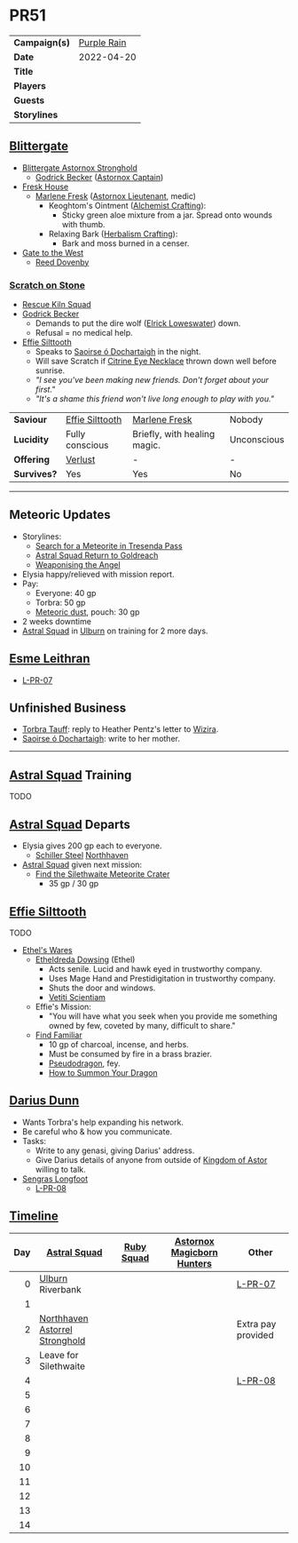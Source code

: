 # PR51

|||
| --- | --- |
| **Campaign(s)** | [Purple Rain](../campaigns/C1-purple-rain.md) | session.3
| **Date** | 2022-04-20 |
| **Title** | |
| **Players** | |
| **Guests** | |
| **Storylines** | |

## [Blittergate](../places/towns/blittergate.md)

- [Blittergate Astornox Stronghold](../places/strongholds/blittergate-astornox-stronghold.md)
  - [Godrick Becker](../characters/godrick-becker.md) ([Astornox Captain](../organisations/government/astornox/ranks/astornox-captain.md))
- [Fresk House](../places/buildings/houses/fresk-house.md)
  - [Marlene Fresk](../characters/marlene-fresk.md) ([Astornox Lieutenant](../organisations/government/astornox/ranks/astornox-lieutenant.md), medic)
    - Keoghtom's Ointment ([Alchemist Crafting](../mechanics/crafting/alchemist-crafting.md)):
      - Sticky green aloe mixture from a jar. Spread onto wounds with thumb.
    - Relaxing Bark ([Herbalism Crafting](../mechanics/crafting/herbalism-crafting.md)):
      - Bark and moss burned in a censer.
- [Gate to the West](../places/buildings/inns-taverns/gate-to-the-west.md)
  - [Reed Dovenby](../characters/reed-dovenby.md)

### [Scratch on Stone](../characters/scratch-on-stone.md)

- [Rescue Kiln Squad](../storylines/rescue-kiln-squad.md)
- [Godrick Becker](../characters/godrick-becker.md)
  - Demands to put the dire wolf ([Elrick Loweswater](../characters/elrick-loweswater.md)) down.
  - Refusal = no medical help.
- [Effie Silttooth](../characters/effie-silttooth.md)
  - Speaks to [Saoirse ó Dochartaigh](../characters/saoirse-o-dochartaigh.md) in the night.
  - Will save Scratch if [Citrine Eye Necklace](../items/magic/citrine-eye-necklace.md) thrown down well before sunrise.
  - *"I see you've been making new friends. Don't forget about your first."*
  - *"It's a shame this friend won't live long enough to play with you."*

|||||
|---|---|---|---|
| **Saviour** | [Effie Silttooth](../characters/effie-silttooth.md) | [Marlene Fresk](../characters/marlene-fresk.md) | Nobody |
| **Lucidity** | Fully conscious | Briefly, with healing magic. | Unconscious |
| **Offering** | [Verlust](../items/magic/verlust.md) | - | - |
| **Survives?** | Yes | Yes | No |

---

## Meteoric Updates

- Storylines:
  - [Search for a Meteorite in Tresenda Pass](../storylines/search-for-a-meteorite-in-tresenda-pass.md)
  - [Astral Squad Return to Goldreach](../storylines/astral-squad-return-to-goldreach.md)
  - [Weaponising the Angel](../storylines/weaponising-the-angel.md)
- Elysia happy/relieved with mission report.
- Pay:
  - Everyone: 40 gp
  - Torbra: 50 gp
  - [Meteoric dust](../items/meteoric/meteoric-dust.md), pouch: 30 gp
- 2 weeks downtime
- [Astral Squad](../organisations/government/astorrel/squads/astral-squad.md) in [Ulburn](../places/villages/ulburn.md) on training for 2 more days.

## [Esme Leithran](../characters/esme-leithran.md)

- [L-PR-07](../letters/L-PR-07.md)

## Unfinished Business

- [Torbra Tauff](../characters/torbra-tauff.md): reply to Heather Pentz's letter to [Wizira](../characters/wizira.md).
- [Saoirse ó Dochartaigh](../characters/saoirse-o-dochartaigh.md): write to her mother.

---

## [Astral Squad](../organisations/government/astorrel/squads/astral-squad.md) Training

TODO

## [Astral Squad](../organisations/government/astorrel/squads/astral-squad.md) Departs

- Elysia gives 200 gp each to everyone.
  - [Schiller Steel](../items/schiller-steel.md) [Northhaven](../places/cities/northhaven.md)
- [Astral Squad](../organisations/government/astorrel/squads/astral-squad.md) given next mission:
  - [Find the Silethwaite Meteorite Crater](../storylines/upcoming/find-the-silethwaite-meteorite-crater.md)
    - 35 gp / 30 gp

## [Effie Silttooth](../characters/effie-silttooth.md)

TODO

- [Ethel's Wares](../places/buildings/shops/ethels-wares.md)
  - [Etheldreda Dowsing](../characters/etheldreda-dowsing.md) (Ethel)
    - Acts senile. Lucid and hawk eyed in trustworthy company.
    - Uses Mage Hand and Prestidigitation in trustworthy company.
    - Shuts the door and windows.
    - [Vetiti Scientiam](../organisations/vetiti-scientiam.md)
  - Effie's Mission:
    - "You will have what you seek when you provide me something owned by few, coveted by many, difficult to share."
  - [Find Familiar](https://www.dndbeyond.com/spells/find-familiar)
    - 10 gp of charcoal, incense, and herbs.
    - Must be consumed by fire in a brass brazier.
    - [Pseudodragon](https://www.dndbeyond.com/monsters/pseudodragon), fey.
    - [How to Summon Your Dragon](../storylines/how-to-summon-your-dragon.md)

## [Darius Dunn](../characters/darius-dunn.md)

- Wants Torbra's help expanding his network.
- Be careful who & how you communicate.
- Tasks:
  - Write to any genasi, giving Darius' address.
  - Give Darius details of anyone from outside of [Kingdom of Astor](../civilisations/kingdom-of-astor/kingdom-of-astor.md) willing to talk.
- [Sengras Longfoot](../characters/sengras-longfoot.md)
  - [L-PR-08](../letters/L-PR-08.md)

## [Timeline](../history/timeline.md)

| Day | [Astral Squad](../organisations/government/astorrel/squads/astral-squad.md) | [Ruby Squad](../organisations/government/astorrel/squads/ruby-squad.md) | [Astornox Magicborn Hunters](../organisations/government/astornox/ranks/astornox-magicborn-hunter.md) | Other |
| ---:| --- | --- | --- | --- |
| 0 | [Ulburn](../places/villages/ulburn.md) Riverbank | | | [L-PR-07](../letters/L-PR-07.md) |
| 1 | | | | |
| 2 | [Northhaven Astorrel Stronghold](../places/strongholds/northhaven-astorrel-stronghold.md) | | | Extra pay provided |
| 3 | Leave for Silethwaite | | | |
| 4 | | | | [L-PR-08](../letters/L-PR-08.md) |
| 5 | | | | |
| 6 | | | | |
| 7 | | | | |
| 8 | | | | |
| 9 | | | | |
| 10 | | | | |
| 11 | | | | |
| 12 | | | | |
| 13 | | | | |
| 14 | | | | |
